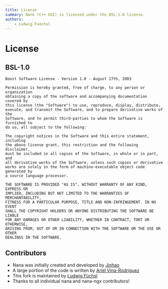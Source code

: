 ```yaml
---
title: License
summary: Nane (C++ GUI) is licensed under the BSL-1.0 license.
authors:
    - Ludwig Fuechsl
---
```


# License

## BSL-1.0
```
Boost Software License - Version 1.0 - August 17th, 2003

Permission is hereby granted, free of charge, to any person or organization
obtaining a copy of the software and accompanying documentation covered by
this license (the "Software") to use, reproduce, display, distribute,
execute, and transmit the Software, and to prepare derivative works of the
Software, and to permit third-parties to whom the Software is furnished to
do so, all subject to the following:

The copyright notices in the Software and this entire statement, including
the above license grant, this restriction and the following disclaimer,
must be included in all copies of the Software, in whole or in part, and
all derivative works of the Software, unless such copies or derivative
works are solely in the form of machine-executable object code generated by
a source language processor.

THE SOFTWARE IS PROVIDED "AS IS", WITHOUT WARRANTY OF ANY KIND, EXPRESS OR
IMPLIED, INCLUDING BUT NOT LIMITED TO THE WARRANTIES OF MERCHANTABILITY,
FITNESS FOR A PARTICULAR PURPOSE, TITLE AND NON-INFRINGEMENT. IN NO EVENT
SHALL THE COPYRIGHT HOLDERS OR ANYONE DISTRIBUTING THE SOFTWARE BE LIABLE
FOR ANY DAMAGES OR OTHER LIABILITY, WHETHER IN CONTRACT, TORT OR OTHERWISE,
ARISING FROM, OUT OF OR IN CONNECTION WITH THE SOFTWARE OR THE USE OR OTHER
DEALINGS IN THE SOFTWARE.
```

## Contributors
- Nana was initially created and developed by [Jinhao](https://github.com/cnjinhao)
- A large portion of the code is written by [Ariel Vina-Rodriguez](https://github.com/qPCR4vir)
- This fork is maintained by [Ludwig F&uuml;chsl](https://github.com/Ohjurot)
- Thanks to all individual nana and nana-ngx contributors!
